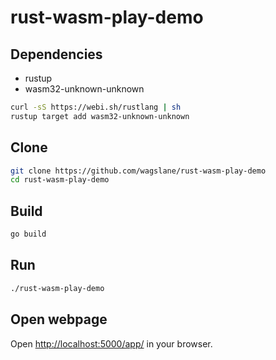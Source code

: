 # rust-wasm-play-demo

## Dependencies

* rustup
* wasm32-unknown-unknown

```bash
curl -sS https://webi.sh/rustlang | sh
rustup target add wasm32-unknown-unknown
```

## Clone

```bash
git clone https://github.com/wagslane/rust-wasm-play-demo
cd rust-wasm-play-demo
```

## Build

```bash
go build
```

## Run

```bash
./rust-wasm-play-demo
```

## Open webpage

Open [http://localhost:5000/app/](http://localhost:5000/app/) in your browser.
